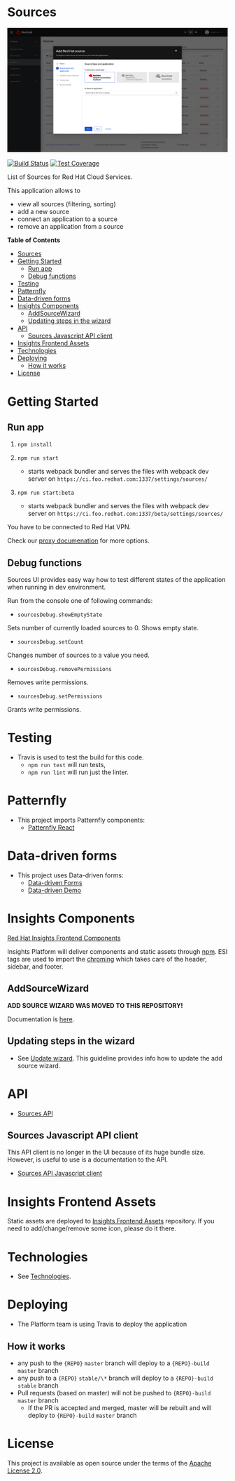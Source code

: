# Sources
![Main screen with "Add a new Source" wizard](doc/images/sources-main-add.png)

[![Build Status](https://travis-ci.com/RedHatInsights/sources-ui.svg?branch=master)](https://travis-ci.com/RedHatInsights/sources-ui)
[![Test Coverage](https://codecov.io/gh/RedHatInsights/sources-ui/branch/master/graph/badge.svg)](https://codecov.io/gh/RedHatInsights/sources-ui)

List of Sources for Red Hat Cloud Services.

This application allows to
- view all sources (filtering, sorting)
- add a new source
- connect an application to a source
- remove an application from a source

**Table of Contents**
- [Sources](#sources)
- [Getting Started](#getting-started)
  - [Run app](#run-app)
  - [Debug functions](#debug-functions)
- [Testing](#testing)
- [Patternfly](#patternfly)
- [Data-driven forms](#data-driven-forms)
- [Insights Components](#insights-components)
  - [AddSourceWizard](#addsourcewizard)
  - [Updating steps in the wizard](#updating-steps-in-the-wizard)
- [API](#api)
  - [Sources Javascript API client](#sources-javascript-api-client)
- [Insights Frontend Assets](#insights-frontend-assets)
- [Technologies](#technologies)
- [Deploying](#deploying)
  - [How it works](#how-it-works)
- [License](#license)

# Getting Started
## Run app

1. ```npm install```

2.  ```npm run start```
    - starts webpack bundler and serves the files with webpack dev server on `https://ci.foo.redhat.com:1337/settings/sources/`

2.  ```npm run start:beta```
    - starts webpack bundler and serves the files with webpack dev server on `https://ci.foo.redhat.com:1337/beta/settings/sources/`

You have to be connected to Red Hat VPN.

Check our [proxy documenation](https://github.com/RedHatInsights/frontend-components/tree/master/packages/config#useproxy) for more options.

## Debug functions

Sources UI provides easy way how to test different states of the application when running in dev environment.

Run from the console one of following commands:

- ```sourcesDebug.showEmptyState```

Sets number of currently loaded sources to 0. Shows empty state.

- ```sourcesDebug.setCount```

Changes number of sources to a value you need.

- ```sourcesDebug.removePermissions```

Removes write permissions.

- ```sourcesDebug.setPermissions```

Grants write permissions.

# Testing

- Travis is used to test the build for this code.
  - `npm run test` will run tests,
  - `npm run lint` will run just the linter.

# Patternfly

- This project imports Patternfly components:
  - [Patternfly React](https://github.com/patternfly/patternfly-react)

# Data-driven forms

- This project uses Data-driven forms:
  - [Data-driven Forms](https://github.com/data-driven-forms)
  - [Data-driven Demo](http://data-driven-forms.org/)

# Insights Components

[Red Hat Insights Frontend Components](https://github.com/RedHatInsights/frontend-components)

Insights Platform will deliver components and static assets through [npm](https://www.npmjs.com/package/@redhat-cloud-services/frontend-components). ESI tags are used to import the [chroming](https://github.com/RedHatInsights/insights-chrome) which takes care of the header, sidebar, and footer.

## AddSourceWizard

**ADD SOURCE WIZARD WAS MOVED TO THIS REPOSITORY!**

Documentation is [here](doc/wizard.md).

## Updating steps in the wizard

- See [Update wizard](doc/update-wizard.md). This guideline provides info how to update the add source wizard.

# API

- [Sources API](https://github.com/RedHatInsights/sources-api)

## Sources Javascript API client

This API client is no longer in the UI because of its huge bundle size. However, is useful to use is a documentation to the API.

- [Sources API Javascript client](https://github.com/RedHatInsights/javascript-clients/blob/master/packages/sources/doc/README.md)

# Insights Frontend Assets

Static assets are deployed to [Insights Frontend Assets](https://github.com/RedHatInsights/insights-frontend-assets) repository. If you need to add/change/remove some icon, please do it there.

# Technologies

- See [Technologies](doc/technologies.md).

# Deploying

- The Platform team is using Travis to deploy the application

## How it works

- any push to the `{REPO}` `master` branch will deploy to a `{REPO}-build` `master` branch
- any push to a `{REPO}` `stable/\*` branch will deploy to a `{REPO}-build` `stable` branch
- Pull requests (based on master) will not be pushed to `{REPO}-build` `master` branch
  - If the PR is accepted and merged, master will be rebuilt and will deploy to `{REPO}-build` `master` branch

# License

This project is available as open source under the terms of the [Apache License 2.0](http://www.apache.org/licenses/LICENSE-2.0).
